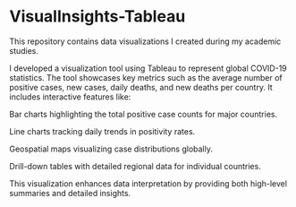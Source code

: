# VisualInsights-Tableau
This repository contains data visualizations I created during my academic studies.

I developed a visualization tool using Tableau to represent global COVID-19 statistics. The tool showcases key metrics such as the average number of positive cases, new cases, daily deaths, and new deaths per country. It includes interactive features like:

Bar charts highlighting the total positive case counts for major countries.

Line charts tracking daily trends in positivity rates.

Geospatial maps visualizing case distributions globally.

Drill-down tables with detailed regional data for individual countries.

This visualization enhances data interpretation by providing both high-level summaries and detailed insights.
